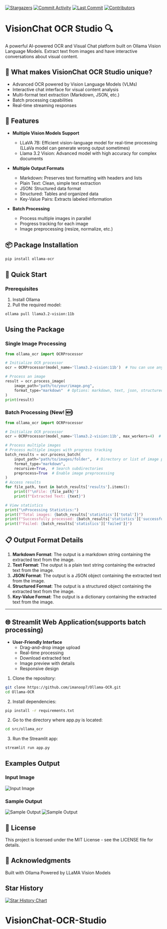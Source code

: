<a href="https://github.com/imanoop7/Ollama-OCR"><img src="https://img.shields.io/github/stars/imanoop7/Ollama-OCR.svg?style=social&label=Star" alt="Stargazers"></a>
<a href="https://github.com/imanoop7/Ollama-OCR/graphs/commit-activity"><img src="https://img.shields.io/github/commit-activity/m/imanoop7/Ollama-OCR.svg" alt="Commit Activity"></a>
<a href="https://github.com/imanoop7/Ollama-OCR"><img src="https://img.shields.io/github/last-commit/imanoop7/Ollama-OCR.svg" alt="Last Commit"></a>
<a href="https://github.com/imanoop7/Ollama-OCR/graphs/contributors"><img src="https://img.shields.io/github/contributors-anon/imanoop7/Ollama-OCR.svg" alt="Contributors"></a>
# VisionChat OCR Studio 🔍

A powerful AI-powered OCR and Visual Chat platform built on Ollama Vision Language Models. Extract text from images and have interactive conversations about visual content.

## 🎯 What makes VisionChat OCR Studio unique?
- Advanced OCR powered by Vision Language Models (VLMs)
- Interactive chat interface for visual content analysis
- Multi-format text extraction (Markdown, JSON, etc.)
- Batch processing capabilities
- Real-time streaming responses

## 🌟 Features

- **Multiple Vision Models Support**
  - LLaVA 7B: Efficient vision-language model for real-time processing (LLaVa model can generate wrong output sometimes)
  - Llama 3.2 Vision: Advanced model with high accuracy for complex documents

- **Multiple Output Formats**
  - Markdown: Preserves text formatting with headers and lists
  - Plain Text: Clean, simple text extraction
  - JSON: Structured data format
  - Structured: Tables and organized data
  - Key-Value Pairs: Extracts labeled information

- **Batch Processing**
  - Process multiple images in parallel
  - Progress tracking for each image
  - Image preprocessing (resize, normalize, etc.)


## 📦 Package Installation

```bash
pip install ollama-ocr
```

## 🚀 Quick Start
### Prerequisites
1. Install Ollama
2. Pull the required model:

```bash
ollama pull llama3.2-vision:11b
```
## Using the Package

### Single Image Processing

```python
from ollama_ocr import OCRProcessor

# Initialize OCR processor
ocr = OCRProcessor(model_name='llama3.2-vision:11b')  # You can use any vision model available on Ollama

# Process an image
result = ocr.process_image(
    image_path="path/to/your/image.png",
    format_type="markdown"  # Options: markdown, text, json, structured, key_value
)
print(result)
```
### Batch Processing (New! 🆕)

```python
from ollama_ocr import OCRProcessor

# Initialize OCR processor
ocr = OCRProcessor(model_name='llama3.2-vision:11b', max_workers=4)  # max workers for parallel processing

# Process multiple images
# Process multiple images with progress tracking
batch_results = ocr.process_batch(
    input_path="path/to/images/folder",  # Directory or list of image paths
    format_type="markdown",
    recursive=True,  # Search subdirectories
    preprocess=True  # Enable image preprocessing
)
# Access results
for file_path, text in batch_results['results'].items():
    print(f"\nFile: {file_path}")
    print(f"Extracted Text: {text}")

# View statistics
print("\nProcessing Statistics:")
print(f"Total images: {batch_results['statistics']['total']}")
print(f"Successfully processed: {batch_results['statistics']['successful']}")
print(f"Failed: {batch_results['statistics']['failed']}")
```



## 📋 Output Format Details

1. **Markdown Format**: The output is a markdown string containing the extracted text from the image.
2. **Text Format**: The output is a plain text string containing the extracted text from the image.
3. **JSON Format**: The output is a JSON object containing the extracted text from the image.
4. **Structured Format**: The output is a structured object containing the extracted text from the image.
5. **Key-Value Format**: The output is a dictionary containing the extracted text from the image.  

-----
## 🌐 Streamlit Web Application(supports batch processing)
- **User-Friendly Interface**
  - Drag-and-drop image upload
  - Real-time processing
  - Download extracted text
  - Image preview with details
  - Responsive design

1. Clone the repository:
```bash
git clone https://github.com/imanoop7/Ollama-OCR.git
cd Ollama-OCR
```
2. Install dependencies:
```bash
pip install -r requirements.txt
```
2. Go to the directory where app.py is located:
```bash
cd src/ollama_ocr      
```
3. Run the Streamlit app:
```bash
streamlit run app.py
```


## Examples Output
### Input Image
![Input Image](input/img.png)


### Sample Output
![Sample Output](output/image.png)
![Sample Output](output/markdown.png)


## 📄 License
This project is licensed under the MIT License - see the LICENSE file for details.

## 🙏 Acknowledgments
Built with Ollama
Powered by LLaMA Vision Models


## Star History

[![Star History Chart](https://api.star-history.com/svg?repos=imanoop7/Ollama-OCR&type=Date)](https://star-history.com/#imanoop7/Ollama-OCR&Date)

# VisionChat-OCR-Studio
